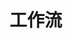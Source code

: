 <!--
 * @Author: jackning 270580156@qq.com
 * @Date: 2024-12-10 12:00:19
 * @LastEditors: jackning 270580156@qq.com
 * @LastEditTime: 2024-12-10 12:00:25
 * @Description: bytedesk.com https://github.com/Bytedesk/bytedesk  
 *   Please be aware of the BSL license restrictions before installing Bytedesk IM – 
 *  selling, reselling, or hosting Bytedesk IM as a service is a breach of the terms and automatically terminates your rights under the license.
 *  Business Source License 1.1: https://github.com/Bytedesk/bytedesk/blob/main/LICENSE 
 *  contact: 270580156@qq.com 
 *  联系：270580156@qq.com
 * Copyright (c) 2024 by bytedesk.com, All Rights Reserved. 
-->
# 工作流
